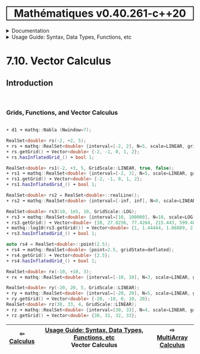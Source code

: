 <h1 style='border: 2px solid; text-align: center'>Mathématiques v0.40.261-c++20</h1>

<details>

<summary>Documentation</summary>

# [Documentation](../../README.md)<br>
1. [License](../../license/README.md)<br>
2. [About](../../about/README.md)<br>
3. [Status, Planned Work & Release Notes](../../status-release/README.md)<br>
4. [Description and Example Usage](../../overview/README.md)<br>
5. [Installation](../../installation/README.md)<br>
6. [Your First Mathématiques Project](../../first-project/README.md)<br>
7. _Usage Guide: Syntax, Data Types, Functions, etc_ <br>
8. [Benchmarks](../../benchmarks/README.md)<br>
9. [Tests](../../test/README.md)<br>
10. [Developer Guide: Modifying and Extending Mathématiques](../../developer-guide/README.md)<br>


</details>



<details>

<summary>Usage Guide: Syntax, Data Types, Functions, etc</summary>

# [7. Usage Guide: Syntax, Data Types, Functions, etc](../README.md)<br>
7.1. [Usage Guide Notation](../notation/README.md)<br>
7.2. [Scalar Types (Real, Imaginary, Complex & Quaternion)](../scalars/README.md)<br>
7.3. [Container Types (Vector, Matrix & MultiArray)](../multiarrays/README.md)<br>
7.4. [Operators](../operators/README.md)<br>
7.5. [Functions](../functions/README.md)<br>
7.6. [Linear Algebra](../linear-algebra/README.md)<br>
7.7. [Indexing, Masks, and Sorting](../indexing-sorting/README.md)<br>
7.8. [Ranges and Grids](../ranges-grids/README.md)<br>
7.9. [Calculus](../calculus/README.md)<br>
7.10. _Vector Calculus_ <br>
7.11. [MultiArray Calculus](../tensor-calculus/README.md)<br>
7.12. [Display of Results](../display/README.md)<br>
7.13. [FILE I/O](../file-io/README.md)<br>
7.14. [Debug Modes](../debug/README.md)<br>


</details>



# 7.10. Vector Calculus



## Introduction



<br>

### Grids, Functions, and Vector Calculus


```C++

☀ d1 ➜ mathq::Nabla (Nwindow=7);

RealSet<double> rs(-2, +2, 5);
☀ rs ➜ mathq::RealSet<double> {interval=[-2, 2], N=5, scale=LINEAR, gridState=deflated};
☀ rs.getGrid() ➜ Vector<double> {-2, -1, 0, 1, 2};
☀ rs.hasInflatedGrid_() ➜ bool 1;

RealSet<double> rs1(-2, +3, 5, GridScale::LINEAR, true, false);
☀ rs1 ➜ mathq::RealSet<double> {interval=[-2, 3], N=5, scale=LINEAR, gridState=deflated};
☀ rs1.getGrid() ➜ Vector<double> {-2, -1, 0, 1, 2};
☀ rs1.hasInflatedGrid_() ➜ bool 1;

RealSet<double> rs2 = RealSet<double>::realLine();
☀ rs2 ➜ mathq::RealSet<double> {interval=[-inf, inf], N=0, scale=LINEAR, gridState=deflated};

RealSet<double> rs3(10, 1e5, 10, GridScale::LOG);
☀ rs3 ➜ mathq::RealSet<double> {interval=[10, 100000], N=10, scale=LOG, gridState=deflated};
☀ rs3.getGrid() ➜ Vector<double> {10, 27.8256, 77.4264, 215.443, 599.484, 1668.1, 4641.59, 12915.5, 35938.1, 100000};
☀ mathq::log10(rs3.getGrid()) ➜ Vector<double> {1, 1.44444, 1.88889, 2.33333, 2.77778, 3.22222, 3.66667, 4.11111, 4.55556, 5};
☀ rs3.hasInflatedGrid_() ➜ bool 1;

auto rs4 = RealSet<double>::point(2.5);
☀ rs4 ➜ mathq::RealSet<double> {point=2.5, gridState=deflated};
☀ rs4.getGrid() ➜ Vector<double> {2.5};
☀ rs4.hasInflatedGrid_() ➜ bool 1;

RealSet<double> rx(-10, +10, 3);
☀ rx ➜ mathq::RealSet<double> {interval=[-10, 10], N=3, scale=LINEAR, gridState=deflated};

RealSet<double> ry(-20, 20, 5, GridScale::LINEAR);
☀ ry ➜ mathq::RealSet<double> {interval=[-20, 20], N=5, scale=LINEAR, gridState=deflated};
☀ ry.getGrid() ➜ Vector<double> {-20, -10, 0, 10, 20};
RealSet<double> rz(30, 33, 4, GridScale::LINEAR);
☀ rz ➜ mathq::RealSet<double> {interval=[30, 33], N=4, scale=LINEAR, gridState=deflated};
☀ rz.getGrid() ➜ Vector<double> {30, 31, 32, 33};
```


| ⇦ <br />[Calculus](../calculus/README.md)  | [Usage Guide: Syntax, Data Types, Functions, etc](../README.md)<br />Vector Calculus<br /><img width=1000/> | ⇨ <br />[MultiArray Calculus](../tensor-calculus/README.md)   |
| ------------ | :-------------------------------: | ------------ |

